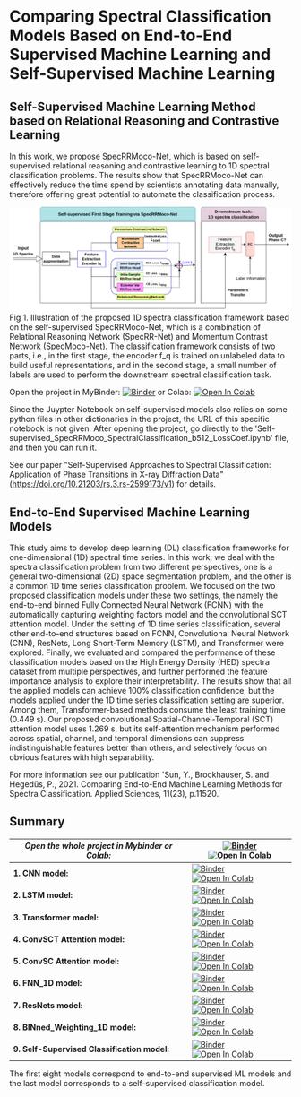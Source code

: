#  Comparing Spectral Classification Models Based on End-to-End Supervised Machine Learning and Self-Supervised Machine Learning 
## Self-Supervised Machine Learning Method based on Relational Reasoning and Contrastive Learning

In this work, we propose SpecRRMoco-Net, which is based on self-supervised relational reasoning and contrastive learning to 1D spectral classification problems.  The results show that SpecRRMoco-Net can effectively reduce the time spend by scientists annotating data manually, therefore offering great potential to automate the classification process.

![alt text](https://github.com/sunyue-xfel/Self-Supv-Relational-Reasoning-Learning-and-Contrastive-Learning-Methods_Spectra-Classification/blob/main/img/RRMocoSpec_NET_20230214.png)
Fig 1. Illustration of the proposed 1D spectra classification framework based on the self-supervised SpecRRMoco-Net, which is a combination of Relational Reasoning Network (SpecRR-Net) and Momentum Contrast Network (SpecMoco-Net). The classification framework consists of two parts, i.e., in the first stage, the encoder f_q is trained on unlabeled data to build useful representations, and in the second stage, a small number of labels are used to perform the downstream spectral classification task. 

Open the project in MyBinder: [![Binder](https://mybinder.org/badge_logo.svg)](https://mybinder.org/v2/gh/sunyue-xfel/Supervised_and_Self_Supervised_DL_Models_for_SpectraClassification/HEAD) or Colab: <a target="_blank" href="https://colab.research.google.com/github/sunyue-xfel/Supervised_and_Self_supervised_DL_Models_for_SpectraClassification">
  <img src="https://colab.research.google.com/assets/colab-badge.svg" alt="Open In Colab"/>
</a>

Since the Juypter Notebook on self-supervised models also relies on some python files in other dictionaries in the project, the URL of this specific notebook is not given. After opening the project, go directly to the 'Self-supervised_SpecRRMoco_SpectralClassification_b512_LossCoef.ipynb' file, and then you can run it.

See our paper "Self-Supervised Approaches to Spectral Classification: Application of Phase Transitions in X-ray Diffraction Data" (https://doi.org/10.21203/rs.3.rs-2599173/v1) for details.


## End-to-End Supervised Machine Learning Models

This study aims to develop deep learning (DL) classification frameworks for one-dimensional (1D) spectral time series. In this work, we deal with the spectra classification problem from two different perspectives, one is a general two-dimensional (2D) space segmentation problem, and the other is a common 1D time series classification problem. We focused on the two proposed classification models under these two settings, the namely the end-to-end binned Fully Connected Neural Network (FCNN) with the automatically capturing weighting factors model and the convolutional SCT attention model. Under the setting of 1D time series classification, several other end-to-end structures based on FCNN, Convolutional Neural Network (CNN), ResNets, Long Short-Term Memory (LSTM), and Transformer were explored. Finally, we evaluated and compared the performance of these classification models based on the High Energy Density (HED) spectra dataset from multiple perspectives, and further performed the feature importance analysis to explore their interpretability. The results show that all the applied models can achieve 100% classification confidence, but the models applied under the 1D time series classification setting are superior. Among them, Transformer-based methods consume the least training time (0.449 s). Our proposed convolutional Spatial-Channel-Temporal (SCT) attention model uses 1.269 s, but its self-attention mechanism performed across spatial, channel, and temporal dimensions can suppress indistinguishable features better than others, and selectively focus on obvious features with high separability.


For more information see our publication 'Sun, Y., Brockhauser, S. and Hegedűs, P., 2021. Comparing End-to-End Machine Learning Methods for Spectra Classification. Applied Sciences, 11(23), p.11520.'

## Summary

| ***Open the whole project in Mybinder or Colab:*** | [![Binder](https://mybinder.org/badge_logo.svg)](https://mybinder.org/v2/gh/sunyue-xfel/Comparing-End-to-End-Machine-Learning-Methods-for-Spectra-Classification/HEAD) <a target="_blank" href="https://colab.research.google.com/github/sunyue-xfel/Comparing-End-to-End-Machine-Learning-Methods-for-Spectra-Classification">   <img src="https://colab.research.google.com/assets/colab-badge.svg" alt="Open In Colab"/> </a> |
| --- | --- |
| **1. CNN model:** | [![Binder](https://mybinder.org/badge_logo.svg)](https://mybinder.org/v2/gh/sunyue-xfel/Supervised_and_Self_Supervised_DL_Models_for_SpectraClassification/HEAD?labpath=SpectralClassification-CNN-2mpool3-20230306.ipynb)   <a target="_blank" href="https://colab.research.google.com/github/sunyue-xfel/Supervised_and_Self_Supervised_DL_Models_for_SpectraClassification/blob/main/SpectralClassification-CNN-2mpool3-20230306.ipynb">  <img src="https://colab.research.google.com/assets/colab-badge.svg" alt="Open In Colab"/> </a> |
| **2. LSTM model:**|  [![Binder](https://mybinder.org/badge_logo.svg)](https://mybinder.org/v2/gh/sunyue-xfel/Supervised_and_Self_Supervised_DL_Models_for_SpectraClassification/main?labpath=SpectralClassification-LSTM-20210815-MultiLen.ipynb)   <a target="_blank" href="https://colab.research.google.com/github/sunyue-xfel/Supervised_and_Self_Supervised_DL_Models_for_SpectraClassification/blob/main/SpectralClassification-LSTM-20210815-MultiLen.ipynb">   <img src="https://colab.research.google.com/assets/colab-badge.svg" alt="Open In Colab"/> </a> |
| **3. Transformer model:** |  [![Binder](https://mybinder.org/badge_logo.svg)](https://mybinder.org/v2/gh/sunyue-xfel/Supervised_and_Self_Supervised_DL_Models_for_SpectraClassification/main?labpath=SpectralClassification-TRANSFORMER-20210815-MultLen.ipynb) <a target="_blank" href="https://colab.research.google.com/github/sunyue-xfel/Supervised_and_Self_Supervised_DL_Models_for_SpectraClassification/blob/main/SpectralClassification-TRANSFORMER-20210815-MultLen.ipynb">   <img src="https://colab.research.google.com/assets/colab-badge.svg" alt="Open In Colab"/> </a>| 
| **4. ConvSCT Attention model:** | [![Binder](https://mybinder.org/badge_logo.svg)](https://mybinder.org/v2/gh/sunyue-xfel/Supervised_and_Self_Supervised_DL_Models_for_SpectraClassification/main?labpath=SpectralClassification-Convolutional%20SCT%20Attention-20230306.ipynb) <a target="_blank" href="https://colab.research.google.com/github/sunyue-xfel/Supervised_and_Self_Supervised_DL_Models_for_SpectraClassification/blob/main/SpectralClassification-Convolutional%20SCT%20Attention-20230306.ipynb">   <img src="https://colab.research.google.com/assets/colab-badge.svg" alt="Open In Colab"/> </a>| 
| **5. ConvSC Attention model:** |  [![Binder](https://mybinder.org/badge_logo.svg)](https://mybinder.org/v2/gh/sunyue-xfel/Supervised_and_Self_Supervised_DL_Models_for_SpectraClassification/main?labpath=SpectralClassification-Convolutional%20SC%20Attention-20210530.ipynb) <a target="_blank" href="https://colab.research.google.com/github/sunyue-xfel/Supervised_and_Self_Supervised_DL_Models_for_SpectraClassification/blob/main/SpectralClassification-Convolutional%20SC%20Attention-20210530.ipynb">   <img src="https://colab.research.google.com/assets/colab-badge.svg" alt="Open In Colab"/> </a> | 
| **6. FNN_1D model:** |  [![Binder](https://mybinder.org/badge_logo.svg)](https://mybinder.org/v2/gh/sunyue-xfel/Supervised_and_Self_Supervised_DL_Models_for_SpectraClassification/main?labpath=SpectralClassification-FNN1D-20230312.ipynb) <a target="_blank" href="https://colab.research.google.com/github/sunyue-xfel/Supervised_and_Self_Supervised_DL_Models_for_SpectraClassification/blob/main/SpectralClassification-FNN1D-20230312.ipynb">   <img src="https://colab.research.google.com/assets/colab-badge.svg" alt="Open In Colab"/> </a> | 
| **7. ResNets model:** |  [![Binder](https://mybinder.org/badge_logo.svg)](https://mybinder.org/v2/gh/sunyue-xfel/Supervised_and_Self_Supervised_DL_Models_for_SpectraClassification/HEAD?labpath=SpectralClassification-ResNet-20210425.ipynb) <a target="_blank" href="https://colab.research.google.com/github/sunyue-xfel/Supervised_and_Self_Supervised_DL_Models_for_SpectraClassification/blob/main/SpectralClassification-ResNet-20210425.ipynb">  <img src="https://colab.research.google.com/assets/colab-badge.svg" alt="Open In Colab"/> </a> | 
| **8. BINned_Weighting_1D model:** |  [![Binder](https://mybinder.org/badge_logo.svg)](https://mybinder.org/v2/gh/sunyue-xfel/Supervised_and_Self_Supervised_DL_Models_for_SpectraClassification/main?labpath=SpectralClassification-Binned_FCNN_AutoWeighting-20210513.ipynb) <a target="_blank" href="https://colab.research.google.com/github/sunyue-xfel/Supervised_and_Self_Supervised_DL_Models_for_SpectraClassification/blob/main/SpectralClassification-Binned_FCNN_AutoWeighting-20210513.ipynb">  <img src="https://colab.research.google.com/assets/colab-badge.svg" alt="Open In Colab"/> </a> | 
| **9. Self-Supervised Classification model:** |  [![Binder](https://mybinder.org/badge_logo.svg)](https://mybinder.org/v2/gh/sunyue-xfel/Supervised_and_Self_Supervised_DL_Models_for_SpectraClassification/main?labpath=Self-supervised_SpecRRMoco_SpectralClassification_b512_LossCoef.ipynb) <a target="_blank" href="https://colab.research.google.com/github/sunyue-xfel/Supervised_and_Self_Supervised_DL_Models_for_SpectraClassification/blob/main/Self-supervised_SpecRRMoco_SpectralClassification_b512_LossCoef.ipynb">  <img src="https://colab.research.google.com/assets/colab-badge.svg" alt="Open In Colab"/> </a> | 

The first eight models correspond to end-to-end supervised ML models and the last model corresponds to a self-supervised classification model.
